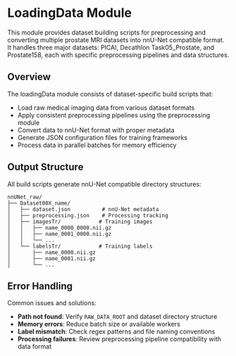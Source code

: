 # LoadingData Module

This module provides dataset building scripts for preprocessing and converting multiple prostate MRI datasets into nnU-Net compatible format. It handles three major datasets: PICAI, Decathlon Task05_Prostate, and Prostate158, each with specific preprocessing pipelines and data structures.

## Overview

The loadingData module consists of dataset-specific build scripts that:

- Load raw medical imaging data from various dataset formats
- Apply consistent preprocessing pipelines using the preprocessing module
- Convert data to nnU-Net format with proper metadata
- Generate JSON configuration files for training frameworks
- Process data in parallel batches for memory efficiency

## Output Structure

All build scripts generate nnU-Net compatible directory structures:

```
nnUNet_raw/
├── Dataset00X_name/
│   ├── dataset.json          # nnU-Net metadata
│   ├── preprocessing.json    # Processing tracking
│   ├── imagesTr/            # Training images
│   │   ├── name_0000_0000.nii.gz
│   │   ├── name_0001_0000.nii.gz
│   │   └── ...
│   └── labelsTr/            # Training labels
│       ├── name_0000.nii.gz
│       ├── name_0001.nii.gz
│       └── ...
```

## Error Handling

Common issues and solutions:

- **Path not found**: Verify `RAW_DATA_ROOT` and dataset directory structure
- **Memory errors**: Reduce batch size or available workers
- **Label mismatch**: Check regex patterns and file naming conventions
- **Processing failures**: Review preprocessing pipeline compatibility with data format
